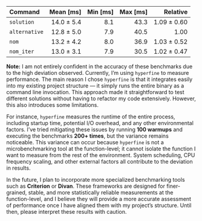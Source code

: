 | Command       |  Mean [ms] | Min [ms] | Max [ms] |    Relative |
| :------------ | ---------: | -------: | -------: | ----------: |
| `solution`    | 14.0 ± 5.4 |      8.1 |     43.3 | 1.09 ± 0.60 |
| `alternative` | 12.8 ± 5.0 |      7.9 |     40.5 |        1.00 |
| `nom`         | 13.2 ± 4.2 |      8.0 |     36.9 | 1.03 ± 0.52 |
| `nom_iter`    | 13.0 ± 3.1 |      7.9 |     30.5 | 1.02 ± 0.47 |

**Note:** I am not entirely confident in the accuracy of these benchmarks due to the high deviation observed. Currently, I’m using `hyperfine` to measure performance. The main reason I chose `hyperfine` is that it integrates easily into my existing project structure — it simply runs the entire binary as a command line invocation. This approach made it straightforward to test different solutions without having to refactor my code extensively. However, this also introduces some limitations.

For instance, `hyperfine` measures the runtime of the entire process, including startup time, potential I/O overhead, and any other environmental factors. I’ve tried mitigating these issues by running **100 warmups** and executing the benchmarks **200+ times**, but the variance remains noticeable. This variance can occur because `hyperfine` is not a microbenchmarking tool at the function-level; it cannot isolate the function I want to measure from the rest of the environment. System scheduling, CPU frequency scaling, and other external factors all contribute to the deviation in results.

In the future, I plan to incorporate more specialized benchmarking tools such as **Criterion** or **Divan**. These frameworks are designed for finer-grained, stable, and more statistically reliable measurements at the function-level, and I believe they will provide a more accurate assessment of performance once I have aligned them with my project’s structure. Until then, please interpret these results with caution.
